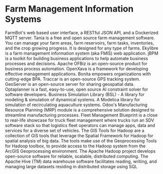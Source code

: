 # Farm Management Information Systems

FarmBot's web based user interface, a RESTful JSON API, and a Dockerized MQTT server. Tania is a free and open source farm management software. You can manage your farm areas, farm reservoirs, farm tasks, inventories, and the crop growing progress. It is designed for any type of farms. Ekylibre is a farm management information system (aka FMIS) web application. jBPM is a toolkit for building business applications to help automate business processes and decisions. Apache OFBiz is an open-source product for business process automation. OpenXava is a framework for developing effective management applications. Bonita empowers organizations with cutting-edge BPA. Traccar is an open-source GPS tracking system. GeoServer is an open-source server for sharing geospatial data. Optaplanner is a fast, easy-to-use, open source AI constraint solver for software developers. Business Simulation Library (BSL) - A library for modeling & simulation of dynamical systems. A Modelica library for simulation of recirculating aquaculture systems. Odoo's Manufacturing Resource Planning (MRP) module is a comprehensive solution designed to streamline manufacturing processes. Fleet Management Blueprint is a close to real-life showcase for truck fleet management where trucks run an SDV software stack so that logistics fleet operators can manage apps, data and services for a diverse set of vehicles. The GIS Tools for Hadoop are a collection of GIS tools that leverage the Spatial Framework for Hadoop for spatial analysis of big data. The tools make use of the Geoprocessing Tools for Hadoop toolbox, to provide access to the Hadoop system from the ArcGIS Geoprocessing environment. The Apache Hadoop project develops open-source software for reliable, scalable, distributed computing. The Apache Hive (TM) data warehouse software facilitates reading, writing, and managing large datasets residing in distributed storage using SQL